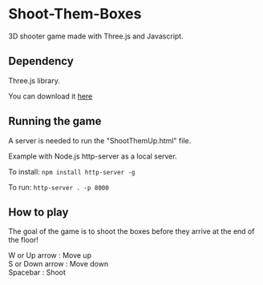 # Shoot-Them-Boxes
3D shooter game made with Three.js and Javascript. 

## Dependency
Three.js library.

You can download it [here](https://threejs.org/)

## Running the game
A server is needed to run the "ShootThemUp.html" file.

Example with Node.js http-server as a local server.

To install:
`npm install http-server -g`

To run:
`http-server . -p 8000`

## How to play
The goal of the game is to shoot the boxes before they arrive at the end of the floor!

W or Up arrow : Move up </br>
S or Down arrow : Move down </br>
Spacebar : Shoot





